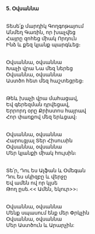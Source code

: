 **5. Օվսաննա**

\
Տեսե՛ք մարդիկ Գողգոթայում
\
Անմեղ Գառին, որ խաչվեց
\
Հայրը զոհեց միակ Որդուն
\
Ինձ և քեզ կյանք պարգևեց։

\
Օվսաննա, օվսաննա
\
Խաչի վրա Նա մեզ ներեց
\
Օվսաննա, օվսաննա
\
Աստծո հետ մեզ հաշտեցրեց։

\
Թեև խաչի վրա մահացավ,
\
Եվ գերեզման դրվեցավ,
\
Երրորդ օրը Քրիստոս հայրավ
\
Հոր փառքով մեզ երևցավ։

\
Օվսաննա, օվսաննա
\
Հարուցյալ Տեր Հիսուսին
\
 Օվսաննա, օվսաննա
\
Մեր կյանքի միակ հույսին։

\
Տե՛ր, Դու ես Ալֆան և Օմեգան
\
Դու ես սկիզբը և վերջը
\
Եվ ամեն ով որ կլսե
\
Թող ըսե․<< Ամեն, եկուր>>։

\
Օվսաննա, օվսաննա
\
Մենք սպասում ենք մեր Փրկչին
\
 Օվսաննա, օվսաննա
\
Մեր Աստծուն և Արարչին:
